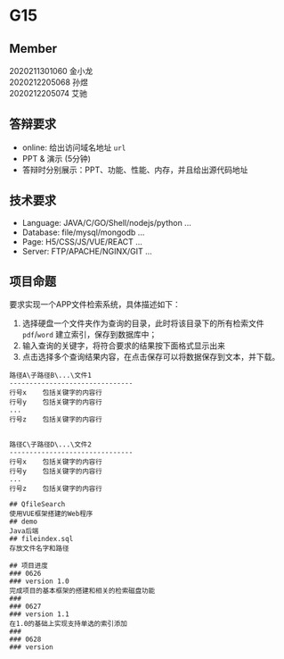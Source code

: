 # G15
  
## Member  
2020211301060 金小龙  
2020212205068 孙煜  
2020212205074 艾驰  

## 答辩要求
- online: 给出访问域名地址 `url`   
- PPT & 演示 (5分钟)  
- 答辩时分别展示：PPT、功能、性能、内存，并且给出源代码地址  

## 技术要求
- Language: JAVA/C/GO/Shell/nodejs/python ...  
- Database: file/mysql/mongodb ...  
- Page: H5/CSS/JS/VUE/REACT ...  
- Server: FTP/APACHE/NGINX/GIT ...

## 项目命题
要求实现一个APP文件检索系统，具体描述如下：  

1. 选择硬盘一个文件夹作为查询的目录，此时将该目录下的所有检索文件 `pdf`/`word` 建立索引，保存到数据库中；  
2. 输入查询的关键字，将符合要求的结果按下面格式显示出来  
3. 点击选择多个查询结果内容，在点击保存可以将数据保存到文本，并下载。  
  
```  
路径A\子路径B\...\文件1        
-------------------------------  
行号x    包括关键字的内容行     
行号y    包括关键字的内容行  
...  
行号z    包括关键字的内容行  


路径C\子路径D\...\文件2       
-------------------------------  
行号x    包括关键字的内容行     
行号y    包括关键字的内容行  
...  
行号z    包括关键字的内容行  
  
## QfileSearch
使用VUE框架搭建的Web程序  
## demo
Java后端  
## fileindex.sql
存放文件名字和路径    
  
## 项目进度
### 0626 
### version 1.0 
完成项目的基本框架的搭建和相关的检索磁盘功能
###  
### 0627 
### version 1.1
在1.0的基础上实现支持单选的索引添加
###  
### 0628 
### version 
